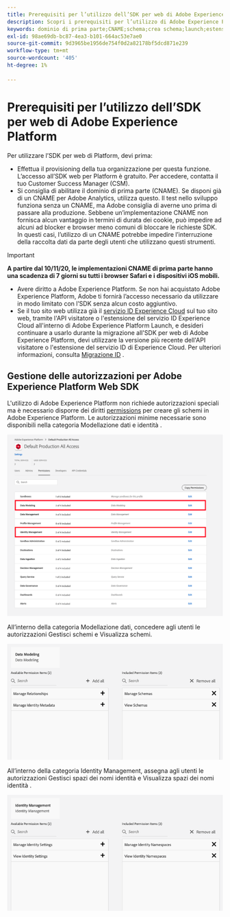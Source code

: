 ```yaml
---
title: Prerequisiti per l’utilizzo dell’SDK per web di Adobe Experience Platform
description: Scopri i prerequisiti per l’utilizzo di Adobe Experience Platform Web SDK.
keywords: dominio di prima parte;CNAME;schema;crea schema;launch;estensione sdk web aep;estensione;id di configurazione;strumento di configurazione;elemento dati;crea elemento dati;oggetto XDM;sendEvent;send Event;
exl-id: 98ae69db-bc87-4ea3-b101-664ac53e7ae0
source-git-commit: 9d3965be1956de754f0d2a82178bf5dcd871e239
workflow-type: tm+mt
source-wordcount: '405'
ht-degree: 1%

---
```


# Prerequisiti per l’utilizzo dell’SDK per web di Adobe Experience Platform

Per utilizzare l’SDK per web di Platform, devi prima:

- Effettua il provisioning della tua organizzazione per questa funzione. L’accesso all’SDK web per Platform è gratuito. Per accedere, contatta il tuo Customer Success Manager (CSM).
- Si consiglia di abilitare il dominio di prima parte (CNAME). Se disponi già di un CNAME per Adobe Analytics, utilizza questo. Il test nello sviluppo funziona senza un CNAME, ma Adobe consiglia di averne uno prima di passare alla produzione. Sebbene un’implementazione CNAME non fornisca alcun vantaggio in termini di durata dei cookie, può impedire ad alcuni ad blocker e browser meno comuni di bloccare le richieste SDK. In questi casi, l’utilizzo di un CNAME potrebbe impedire l’interruzione della raccolta dati da parte degli utenti che utilizzano questi strumenti.

>[!IMPORTANT]
>
>**A partire dal 10/11/20, le implementazioni CNAME di prima parte hanno una scadenza di 7 giorni su tutti i browser Safari e i dispositivi iOS mobili.**

- Avere diritto a Adobe Experience Platform. Se non hai acquistato Adobe Experience Platform, Adobe ti fornirà l’accesso necessario da utilizzare in modo limitato con l’SDK senza alcun costo aggiuntivo.
- Se il tuo sito web utilizza già il [servizio ID Experience Cloud](https://experienceleague.adobe.com/docs/experience-platform/edge/identity/overview.html) sul tuo sito web, tramite l&#39;API visitatore o l&#39;estensione del servizio ID Experience Cloud all&#39;interno di Adobe Experience Platform Launch, e desideri continuare a usarlo durante la migrazione all&#39;SDK per web di Adobe Experience Platform, devi utilizzare la versione più recente dell&#39;API visitatore o l&#39;estensione del servizio ID di Experience Cloud. Per ulteriori informazioni, consulta [Migrazione ID](https://experienceleague.adobe.com/docs/experience-platform/edge/identity/overview.html?lang=en#identity) .

## Gestione delle autorizzazioni per Adobe Experience Platform Web SDK

L&#39;utilizzo di Adobe Experience Platform non richiede autorizzazioni speciali ma è necessario disporre dei diritti [permissions](https://experienceleague.adobe.com/docs/experience-platform/access-control/home.html?lang=it) per creare gli schemi in Adobe Experience Platform. Le autorizzazioni minime necessarie sono disponibili nella categoria Modellazione dati e identità .

![](../images/AEP-permission-categories.png)

All’interno della categoria Modellazione dati, concedere agli utenti le autorizzazioni Gestisci schemi e Visualizza schemi.

![](../images/data-modeling-permissions.png)

All’interno della categoria Identity Management, assegna agli utenti le autorizzazioni Gestisci spazi dei nomi identità e Visualizza spazi dei nomi identità .

![](../images/identity-management-permissions.png)
